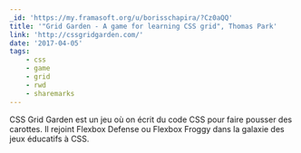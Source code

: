 ```yaml
---
_id: 'https://my.framasoft.org/u/borisschapira/?Cz0aQQ'
title: '"Grid Garden - A game for learning CSS grid", Thomas Park'
link: 'http://cssgridgarden.com/'
date: '2017-04-05'
tags:
    - css
    - game
    - grid
    - rwd
    - sharemarks
---
```


<div class="markdown"><p>CSS Grid Garden est un jeu où on écrit du code CSS pour faire pousser des carottes. Il rejoint Flexbox Defense ou Flexbox Froggy dans la galaxie des jeux éducatifs à CSS.
</p></div>

